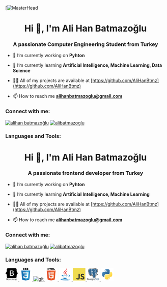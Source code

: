 [![MasterHead](https://penrose.law/wp-content/uploads/Code.jpg)
<h1 align="center">Hi 👋, I'm Ali Han Batmazoğlu</h1>
<h3 align="center">A passionate Computer Engineering Student from Turkey</h3>

- 🔭 I’m currently working on **Pyhton**

- 🌱 I’m currently learning **Artificial Intelligence, Machine Learning, Data Science**

- 👨‍💻 All of my projects are available at [https://github.com/AliHanBtmz](https://github.com/AliHanBtmz)

- 📫 How to reach me **alihanbatmazoglu@gmail.com**

<h3 align="left">Connect with me:</h3>
<p align="left">
<a href="https://linkedin.com/in/alihan batmazoğlu" target="blank"><img align="center" src="https://raw.githubusercontent.com/rahuldkjain/github-profile-readme-generator/master/src/images/icons/Social/linked-in-alt.svg" alt="alihan batmazoğlu" height="30" width="40" /></a>
<a href="https://instagram.com/alibatmazoglu" target="blank"><img align="center" src="https://raw.githubusercontent.com/rahuldkjain/github-profile-readme-generator/master/src/images/icons/Social/instagram.svg" alt="alibatmazoglu" height="30" width="40" /></a>
</p>

<h3 align="left">Languages and Tools:</h3>
<h1 align="center">Hi 👋, I'm Ali Han Batmazoğlu</h1>
<h3 align="center">A passionate frontend developer from Turkey</h3>

- 🔭 I’m currently working on **Pyhton**

- 🌱 I’m currently learning **Artificial Intelligence, Machine Learning**

- 👨‍💻 All of my projects are available at [https://github.com/AliHanBtmz](https://github.com/AliHanBtmz)

- 📫 How to reach me **alihanbatmazoglu@gmail.com**

<h3 align="left">Connect with me:</h3>
<p align="left">
<a href="https://linkedin.com/in/alihan batmazoğlu" target="blank"><img align="center" src="https://raw.githubusercontent.com/rahuldkjain/github-profile-readme-generator/master/src/images/icons/Social/linked-in-alt.svg" alt="alihan batmazoğlu" height="30" width="40" /></a>
<a href="https://instagram.com/alibatmazoglu" target="blank"><img align="center" src="https://raw.githubusercontent.com/rahuldkjain/github-profile-readme-generator/master/src/images/icons/Social/instagram.svg" alt="alibatmazoglu" height="30" width="40" /></a>
</p>

<h3 align="left">Languages and Tools:</h3>
<p align="left"> <a href="https://getbootstrap.com" target="_blank" rel="noreferrer"> <img src="https://raw.githubusercontent.com/devicons/devicon/master/icons/bootstrap/bootstrap-plain-wordmark.svg" alt="bootstrap" width="40" height="40"/> </a> <a href="https://www.w3schools.com/css/" target="_blank" rel="noreferrer"> <img src="https://raw.githubusercontent.com/devicons/devicon/master/icons/css3/css3-original-wordmark.svg" alt="css3" width="40" height="40"/> </a> <a href="https://git-scm.com/" target="_blank" rel="noreferrer"> <img src="https://www.vectorlogo.zone/logos/git-scm/git-scm-icon.svg" alt="git" width="40" height="40"/> </a> <a href="https://www.w3.org/html/" target="_blank" rel="noreferrer"> <img src="https://raw.githubusercontent.com/devicons/devicon/master/icons/html5/html5-original-wordmark.svg" alt="html5" width="40" height="40"/> </a> <a href="https://www.java.com" target="_blank" rel="noreferrer"> <img src="https://raw.githubusercontent.com/devicons/devicon/master/icons/java/java-original.svg" alt="java" width="40" height="40"/> </a> <a href="https://developer.mozilla.org/en-US/docs/Web/JavaScript" target="_blank" rel="noreferrer"> <img src="https://raw.githubusercontent.com/devicons/devicon/master/icons/javascript/javascript-original.svg" alt="javascript" width="40" height="40"/> </a> <a href="https://www.postgresql.org" target="_blank" rel="noreferrer"> <img src="https://raw.githubusercontent.com/devicons/devicon/master/icons/postgresql/postgresql-original-wordmark.svg" alt="postgresql" width="40" height="40"/> </a> <a href="https://www.python.org" target="_blank" rel="noreferrer"> <img src="https://raw.githubusercontent.com/devicons/devicon/master/icons/python/python-original.svg" alt="python" width="40" height="40"/> </a> </p>

